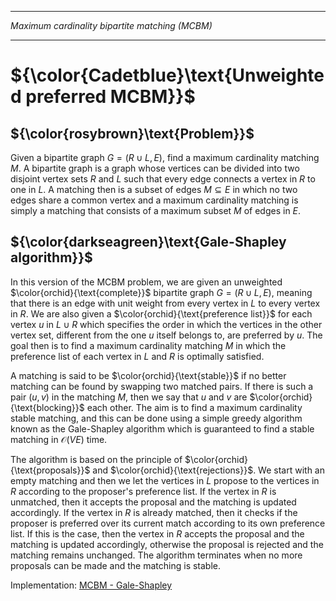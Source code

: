 _______________________________________________
*Maximum cardinality bipartite matching (MCBM)*
_______________________________________________

# ${\color{Cadetblue}\text{Unweighted preferred MCBM}}$

## ${\color{rosybrown}\text{Problem}}$

Given a bipartite graph $G = (R \cup L, E)$, find a maximum cardinality matching $M$. A bipartite graph is a graph whose vertices can be divided into two disjoint vertex sets $R$ and $L$ such that every edge connects a vertex in $R$ to one in $L$. A matching then is a subset of edges $M \subseteq E$ in which no two edges share a common vertex and a maximum cardinality matching is simply a matching that consists of a maximum subset $M$ of edges in $E$.

## ${\color{darkseagreen}\text{Gale-Shapley algorithm}}$

In this version of the MCBM problem, we are given an unweighted $\color{orchid}{\text{complete}}$ bipartite graph $G = (R \cup L, E)$, meaning that there is an edge with unit weight from every vertex in $L$ to every vertex in $R$. We are also given a $\color{orchid}{\text{preference list}}$ for each vertex $u$ in $L \cup R$ which specifies the order in which the vertices in the other vertex set, different from the one $u$ itself belongs to, are preferred by $u$. The goal then is to find a maximum cardinality matching $M$ in which the preference list of each vertex in $L$ and $R$ is optimally satisfied.  

A matching is said to be $\color{orchid}{\text{stable}}$ if no better matching can be found by swapping two matched pairs. If there is such a pair $(u, v)$ in the matching $M$, then we say that $u$ and $v$ are $\color{orchid}{\text{blocking}}$ each other. The aim is to find a maximum cardinality stable matching, and this can be done using a simple greedy algorithm known as the Gale-Shapley algorithm which is guaranteed to find a stable matching in $\mathcal{O}{(VE)}$ time.

The algorithm is based on the principle of $\color{orchid}{\text{proposals}}$ and $\color{orchid}{\text{rejections}}$. We start with an empty matching and then we let the vertices in $L$ propose to the vertices in $R$ according to the proposer's preference list. If the vertex in $R$ is unmatched, then it accepts the proposal and the matching is updated accordingly. If the vertex in $R$ is already matched, then it checks if the proposer is preferred over its current match according to its own preference list. If this is the case, then the vertex in $R$ accepts the proposal and the matching is updated accordingly, otherwise the proposal is rejected and the matching remains unchanged. The algorithm terminates when no more proposals can be made and the matching is stable.

Implementation: [MCBM - Gale-Shapley](https://github.com/pl3onasm/AADS/blob/main/algorithms/graphs/MCBM-gale-shapley/gale-shapley.c)
